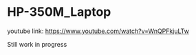 # HP-350M_Laptop

youtube link:
https://www.youtube.com/watch?v=WnQPFkjuLTw

Still work in progress
